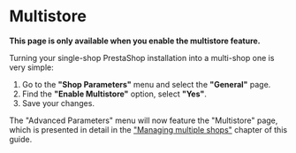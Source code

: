 # Multistore

**This page is only available when you enable the multistore feature.**

Turning your single-shop PrestaShop installation into a multi-shop one is very simple:

1. Go to the **"Shop Parameters"** menu and select the **"General"** page.
2. Find the **"Enable Multistore"** option, select **"Yes"**.
3. Save your changes.

The "Advanced Parameters" menu will now feature the "Multistore" page, which is presented in detail in the ["Managing multiple shops"](../../managing-multiple-stores/) chapter of this guide.
